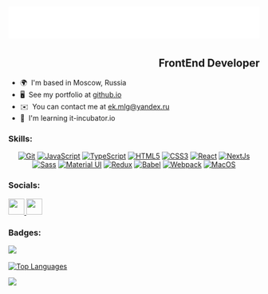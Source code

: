 <h1 align="center">
  <img src="https://raw.githubusercontent.com/ek-mlg/ek-mlg/main/name.svg" alt="Egor Kirillov" />
</h1>

<h2 align="right">FrontEnd Developer</h2>

* 🌍  I'm based in Moscow, Russia
* 🖥️  See my portfolio at [github.io](http://ek-mlg.github.io/portfolio/#about)
* ✉️  You can contact me at [ek.mlg@yandex.ru](mailto:ek.mlg@yandex.ru)
* 🧠  I'm learning it-incubator.io

### Skills:


<div align="center">
<a href="https://git-scm.com/" target="_blank" rel="noreferrer" padding='10px'><img src="https://raw.githubusercontent.com/danielcranney/readme-generator/main/public/icons/skills/git-colored.svg" width="36" height="36" alt="Git" /></a>               <a href="https://developer.mozilla.org/en-US/docs/Web/JavaScript" target="_blank" rel="noreferrer" padding='10px'><img src="https://raw.githubusercontent.com/danielcranney/readme-generator/main/public/icons/skills/javascript-colored.svg" width="36" height="36" alt="JavaScript" /></a>               <a href="https://www.typescriptlang.org/" target="_blank" rel="noreferrer" padding='10px'><img src="https://raw.githubusercontent.com/danielcranney/readme-generator/main/public/icons/skills/typescript-colored.svg" width="36" height="36" alt="TypeScript" /></a>               <a href="https://developer.mozilla.org/en-US/docs/Glossary/HTML5" target="_blank" rel="noreferrer"><img src="https://raw.githubusercontent.com/danielcranney/readme-generator/main/public/icons/skills/html5-colored.svg" width="36" height="36" alt="HTML5" /></a>               <a href="https://www.w3.org/TR/CSS/#css" target="_blank" rel="noreferrer"><img src="https://raw.githubusercontent.com/danielcranney/readme-generator/main/public/icons/skills/css3-colored.svg" width="36" height="36" alt="CSS3" /></a>               <a href="https://reactjs.org/" target="_blank" rel="noreferrer"><img src="https://raw.githubusercontent.com/danielcranney/readme-generator/main/public/icons/skills/react-colored.svg" width="36" height="36" alt="React" /></a>               <a href="https://nextjs.org/docs" target="_blank" rel="noreferrer"><img src="https://raw.githubusercontent.com/danielcranney/readme-generator/main/public/icons/skills/nextjs-colored-dark.svg" width="36" height="36" alt="NextJs" /></a>               <a href="https://sass-lang.com/" target="_blank" rel="noreferrer"><img src="https://raw.githubusercontent.com/danielcranney/readme-generator/main/public/icons/skills/sass-colored.svg" width="36" height="36" alt="Sass" /></a>               <a href="https://mui.com/" target="_blank" rel="noreferrer"><img src="https://raw.githubusercontent.com/danielcranney/readme-generator/main/public/icons/skills/materialui-colored.svg" width="36" height="36" alt="Material UI" /></a>               <a href="https://redux.js.org/" target="_blank" rel="noreferrer"><img src="https://raw.githubusercontent.com/danielcranney/readme-generator/main/public/icons/skills/redux-colored.svg" width="36" height="36" alt="Redux" /></a>               <a href="https://babeljs.io/" target="_blank" rel="noreferrer"><img src="https://raw.githubusercontent.com/danielcranney/readme-generator/main/public/icons/skills/babel-colored-dark.svg" width="36" height="36" alt="Babel" /></a>               <a href="https://webpack.js.org/" target="_blank" rel="noreferrer"><img src="https://raw.githubusercontent.com/danielcranney/readme-generator/main/public/icons/skills/webpack-colored.svg" width="36" height="36" alt="Webpack" /></a>               <a href="https://apple.com" target="_blank" rel="noreferrer"><img src="https://raw.githubusercontent.com/danielcranney/readme-generator/main/public/icons/skills/macos-colored-dark.svg" width="36" height="36" alt="MacOS" /></a>
</div>


### Socials:

<p align="left"> <a href="https://www.github.com/ek-mlg" target="_blank" rel="noreferrer"> <picture> <source media="(prefers-color-scheme: dark)" srcset="https://raw.githubusercontent.com/danielcranney/readme-generator/main/public/icons/socials/github-dark.svg" /> <source media="(prefers-color-scheme: light)" srcset="https://raw.githubusercontent.com/danielcranney/readme-generator/main/public/icons/socials/github.svg" /> <img src="https://raw.githubusercontent.com/danielcranney/readme-generator/main/public/icons/socials/github.svg" width="32" height="32" /> </picture> <a href="https://www.linkedin.com/in/ek-mlg" target="_blank" rel="noreferrer"> <picture> <source media="(prefers-color-scheme: dark)" srcset="https://raw.githubusercontent.com/danielcranney/readme-generator/main/public/icons/socials/linkedin-dark.svg" /> <source media="(prefers-color-scheme: light)" srcset="https://raw.githubusercontent.com/danielcranney/readme-generator/main/public/icons/socials/linkedin.svg" /> <img src="https://raw.githubusercontent.com/danielcranney/readme-generator/main/public/icons/socials/linkedin.svg" width="32" height="32" /> </picture> </a></p>

### Badges:

<a href="http://www.github.com/ek-mlg"><img src="https://github-readme-streak-stats.herokuapp.com/?user=ek-mlg&stroke=ffffff&background=171717&ring=a855f7&fire=a855f7&currStreakNum=ffffff&currStreakLabel=a855f7&sideNums=ffffff&sideLabels=ffffff&dates=ffffff&hide_border=true" /></a>

<a href="https://github.com/ek-mlg"><img src="https://github-readme-stats.vercel.app/api/top-langs/?username=ek-mlg&langs_count=10&title_color=a855f7&text_color=ffffff&icon_color=a855f7&bg_color=171717&hide_border=true&locale=en&custom_title=Top%20%Languages" alt="Top Languages" /></a>

<a href="https://www.github.com/ek-mlg" target="_blank" rel="noreferrer"><img
src="https://img.shields.io/github/followers/ek-mlg?logo=github&style=for-the-badge&color=a855f7&labelColor=171717" /></a>

